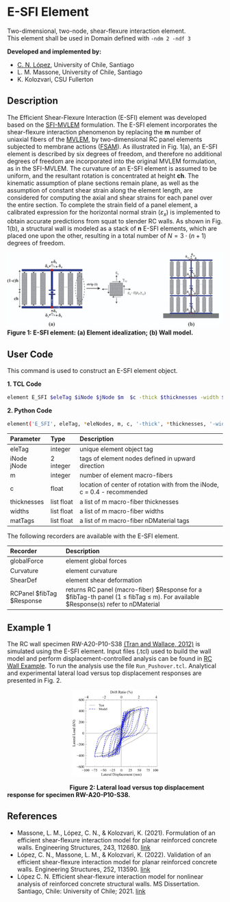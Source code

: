 # E-SFI Element
Two-dimensional, two-node, shear-flexure interaction element.  
This element shall be used in Domain defined with ``-ndm 2 -ndf 3``

**Developed and implemented by:**    
- [C. N. López](mailto:carlos.lopez.o@ug.uchile.cl), University of Chile, Santiago<br/>
- L. M. Massone, University of Chile, Santiago<br/>
- K. Kolozvari, CSU Fullerton<br/>

## Description

The Efficient Shear-Flexure Interaction (E-SFI) element was developed based on the [SFI-MVLEM](https://opensees.berkeley.edu/wiki/index.php/SFI_MVLEM_-_Cyclic_Shear-Flexure_Interaction_Model_for_RC_Walls) formulation. The E-SFI element incorporates the shear-flexure interaction phenomenon by replacing the **m** number of uniaxial fibers of the [MVLEM](https://opensees.berkeley.edu/wiki/index.php/MVLEM_-_Multiple-Vertical-Line-Element-Model_for_RC_Walls), by two-dimensional RC panel elements subjected to membrane actions ([FSAM](https://opensees.berkeley.edu/wiki/index.php/FSAM_-_2D_RC_Panel_Constitutive_Behavior)). As illustrated in Fig. 1(a), an E-SFI element is described by six degrees of freedom, and therefore no additional degrees of freedom are incorporated into the original MVLEM formulation, as in the SFI-MVLEM. The curvature of an E-SFI element is assumed to be uniform, and the resultant rotation is concentrated at height **ch**. The kinematic assumption of plane sections remain plane, as well as the assumption of constant shear strain along the element length, are considered for computing the axial and shear strains for each panel over the entire section. To complete the strain field of a panel element, a calibrated expression for the horizontal normal strain $(\varepsilon_{x})$ is implemented to obtain accurate predictions from squat to slender RC walls. As shown in Fig. 1(b), a structural wall is modeled as a stack of **n** E-SFI elements, which are placed one upon the other, resulting in a total number of $N =3⋅(n +1)$ degrees of freedom. 

![Model_Formulation](/images/ESFI_ELEMENT.jpg)<br/>
**Figure 1: E-SFI element: (a) Element idealization; (b) Wall model.**

## User Code

This command is used to construct an E-SFI element object.

**1. TCL Code**
```bash
element E_SFI $eleTag $iNode $jNode $m  $c -thick $thicknesses -width $widths -mat $matTags
```
**2. Python Code**
```bash
element('E_SFI', eleTag, *eleNodes, m, c, '-thick', *thicknesses, '-width', *widths, '-mat', *matTags)
```


| Parameter | Type | Description |
|:----------|:------------|:------------|
| eleTag | integer| unique element object tag|
| iNode jNode | 2 integer| tags of element nodes defined in upward direction|
| m | integer| number of element macro-fibers|
| c | float| location of center of rotation with from the iNode, c = 0.4 - recommended|
| thicknesses | list float| a list of m macro-fiber thicknesses|
| widths | list float| a list of m macro-fiber widths |
| matTags| list float| a list of m macro-fiber nDMaterial tags|

The following recorders are available with the E-SFI element.

| Recorder | Description |
|:----------|:------------|
| globalForce | element global forces|
| Curvature | element curvature|
| ShearDef | element shear deformation|
| RCPanel $fibTag $Response | returns RC panel (macro-fiber) $Response for a $fibTag-th panel (1 ≤ fibTag ≤ m). For available $Response(s) refer to nDMaterial |

## Example 1
The RC wall specimen RW-A20-P10-S38 [(Tran and Wallace, 2012)](https://escholarship.org/uc/item/1538q2p8) is simulated using the E-SFI element. Input files (.tcl) used to build the wall model and perform displacement-controlled analysis can be found in [RC Wall Example](/examples/Example_1). To run the analysis use the file ``Run_Pushover.tcl``. Analytical and experimental lateral load versus top displacement responses are presented in Fig. 2. 

<p align="center"><img src="/images/Wall_Response.jpg" width="40%"></p>

                                     **Figure 2: Lateral load versus top displacement response for specimen RW-A20-P10-S38.**   


## References
- Massone, L. M., López, C. N., & Kolozvari, K. (2021). Formulation of an efficient shear-flexure interaction model for planar reinforced concrete walls. Engineering Structures, 243, 112680. [link](https://www.sciencedirect.com/science/article/abs/pii/S0141029621008300)  
- López, C. N., Massone, L. M., & Kolozvari, K. (2022). Validation of an efficient shear-flexure interaction model for planar reinforced concrete walls. Engineering Structures, 252, 113590. [link](https://www.sciencedirect.com/science/article/abs/pii/S0141029621016837)
- López C. N. Efficient shear-flexure interaction model for nonlinear analysis of reinforced concrete structural walls. MS Dissertation. Santiago, Chile: University of
Chile; 2021. [link](https://repositorio.uchile.cl/handle/2250/180296)
